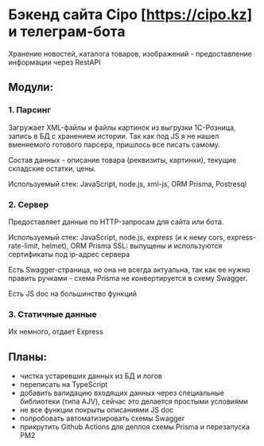 # Бэкенд сайта Cipo [https://cipo.kz] и телеграм-бота
Хранение новостей, каталога товаров, изображений - предоставление информации через RestAPI

## Модули:
### 1. Парсинг
Загружает XML-файлы и файлы картинок из выгрузки 1С-Розница, запись в БД с хранением истории. Так как под JS я не нашел вменяемого готового парсера, пришлось все писать самому.

Состав данных - описание товара (реквизиты, картинки), текущие складские остатки, цены. 

Используемый стек: JavaScript, node.js, xml-js, ORM Prisma, Postresql
 
### 2. Сервер
Предоставляет данные по HTTP-запросам для сайта или бота. 

Используемый стек: JavaScript, node.js, express (и к нему cors, express-rate-limit, helmet), ORM Prisma
SSL: выпущены и используются сертификаты под ip-адрес сервера

Есть Swagger-страница, но она не всегда актуальна, так как ее нужно править ручками - схема Prisma не конвертируется в схему Swagger.  

Есть JS doc на большинство функций

### 3. Статичные данные
Их немного, отдает Express

     
## Планы:
 - чистка устаревших данных из БД и логов
 - переписать на TypeScript
 - добавить валидацию входящих данных через специальные библиотеки (типа AJV), сейчас это делается простыми условиями
 - не все функции покрыты описаниями JS doc
 - попробовать автоматизировать схемы Swagger
 - прикрутить Github Actions для деплоя схемы Prisma и перезапуска PM2